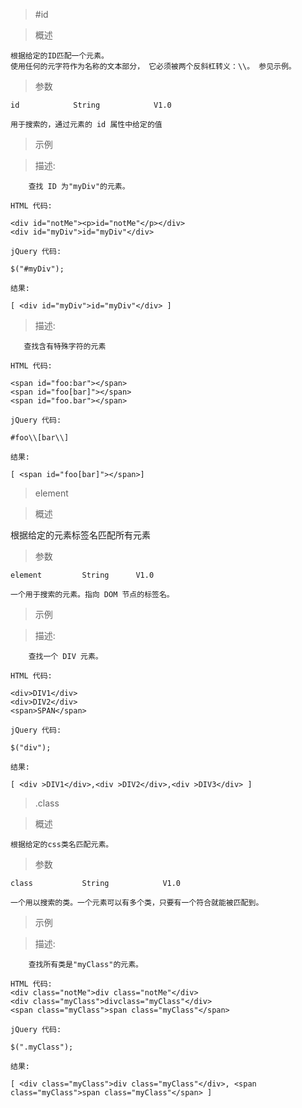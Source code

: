 >#id

>概述

    根据给定的ID匹配一个元素。
    使用任何的元字符作为名称的文本部分， 它必须被两个反斜杠转义：\\。 参见示例。

>参数

    id            String            V1.0

    用于搜索的，通过元素的 id 属性中给定的值

>示例

>描述:

        查找 ID 为"myDiv"的元素。

    HTML 代码:

    <div id="notMe"><p>id="notMe"</p></div>
    <div id="myDiv">id="myDiv"</div>

    jQuery 代码:

    $("#myDiv");
    
    结果:

    [ <div id="myDiv">id="myDiv"</div> ]

>描述:

       查找含有特殊字符的元素

    HTML 代码:

    <span id="foo:bar"></span>
    <span id="foo[bar]"></span>
    <span id="foo.bar"></span>
    
    jQuery 代码:

    #foo\\[bar\\]

    结果:

    [ <span id="foo[bar]"></span>]



>element

>概述

   根据给定的元素标签名匹配所有元素

>参数

    element         String      V1.0

    一个用于搜索的元素。指向 DOM 节点的标签名。

>示例

>描述:

        查找一个 DIV 元素。

    HTML 代码:

    <div>DIV1</div>
    <div>DIV2</div>
    <span>SPAN</span>

    jQuery 代码:

    $("div");
    
    结果:

    [ <div >DIV1</div>,<div >DIV2</div>,<div >DIV3</div> ]

>.class


>概述

    根据给定的css类名匹配元素。

>参数

    class           String            V1.0

    一个用以搜索的类。一个元素可以有多个类，只要有一个符合就能被匹配到。

>示例

>描述:

        查找所有类是"myClass"的元素。

    HTML 代码:
    <div class="notMe">div class="notMe"</div>
    <div class="myClass">divclass="myClass"</div>
    <span class="myClass">span class="myClass"</span>

    jQuery 代码:

    $(".myClass");
    
    结果:

    [ <div class="myClass">div class="myClass"</div>, <span class="myClass">span class="myClass"</span> ]
